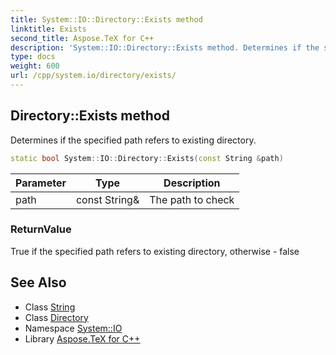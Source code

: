 ```yaml
---
title: System::IO::Directory::Exists method
linktitle: Exists
second_title: Aspose.TeX for C++
description: 'System::IO::Directory::Exists method. Determines if the specified path refers to existing directory in C++.'
type: docs
weight: 600
url: /cpp/system.io/directory/exists/
---
```

## Directory::Exists method


Determines if the specified path refers to existing directory.

```cpp
static bool System::IO::Directory::Exists(const String &path)
```


| Parameter | Type | Description |
| --- | --- | --- |
| path | const String\& | The path to check |

### ReturnValue

True if the specified path refers to existing directory, otherwise - false

## See Also

* Class [String](../../../system/string/)
* Class [Directory](../)
* Namespace [System::IO](../../)
* Library [Aspose.TeX for C++](../../../)
